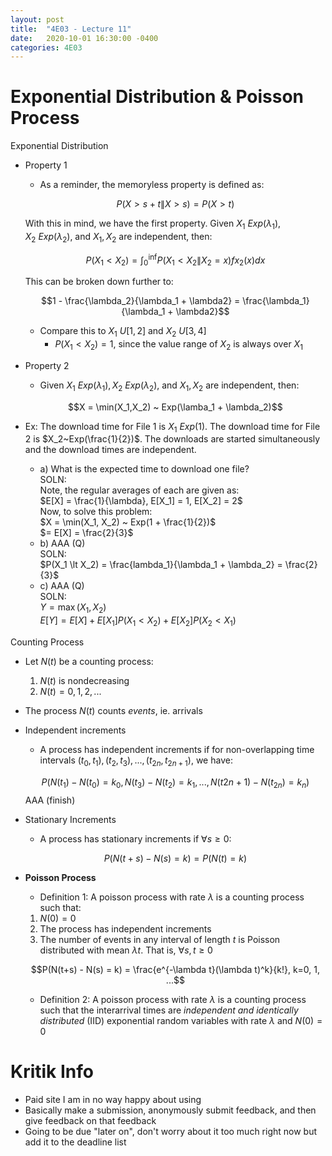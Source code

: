 ```yaml
---
layout: post
title:  "4E03 - Lecture 11"
date:   2020-10-01 16:30:00 -0400
categories: 4E03
---
```


Exponential Distribution & Poisson Process
===
Exponential Distribution
- Property 1
    - As a reminder, the memoryless property is defined as:  

    $$P(X \gt s + t \| X \gt s) = P(X \gt t)$$  

    With this in mind, we have the first property. Given $X_1~Exp(\lambda_1), X_2~Exp(\lambda_2)$, and $X_1, X_2$ are independent, then:  

    $$P(X_1 \lt X_2) = \int_0^{\inf} P(X_1 \lt X_2 \| X_2 = x) fx_2(x) dx$$  

    This can be broken down further to:  

    $$1 - \frac{\lambda_2}{\lambda_1 + \lambda2} = \frac{\lambda_1}{\lambda_1 + \lambda2}$$

    - Compare this to $X_1 ~U[1,2]$ and $X_2~U[3,4]$
        - $P(X_1 \lt X_2) = 1$, since the value range of $X_2$ is always over $X_1$
- Property 2
    - Given $X_1~Exp(\lambda_1), X_2~Exp(\lambda_2)$, and $X_1, X_2$ are independent, then:  

    $$X = \min(X_1,X_2) ~ Exp(\lamba_1 + \lambda_2)$$

- Ex: The download time for File 1 is $X_1~Exp(1)$. The download time for File 2 is $X_2~Exp(\frac{1}{2})$. The downloads are started simultaneously and the download times are independent.
    - a) What is the expected time to download one file?  
    SOLN:  
    Note, the regular averages of each are given as:  
    $E[X] = \frac{1}{\lambda}, E[X_1] = 1, E[X_2] = 2$  
    Now, to solve this problem:  
    $X = \min(X_1, X_2) ~ Exp(1 + \frac{1}{2})$  
    $= E[X] = \frac{2}{3}$
    - b) AAA (Q)  
    SOLN:  
    $P(X_1 \lt X_2) = \frac{lambda_1}{\lambda_1 + \lambda_2} = \frac{2}{3}$
    - c) AAA (Q)  
    SOLN:  
    $Y = \max(X_1, X_2)$  
    $E[Y] = E[X] + E[X_1] P(X_1 \lt X_2) + E[X_2] P(X_2 \lt X_1)$  

Counting Process
- Let $N(t)$ be a counting process:
    1. $N(t)$ is nondecreasing
    2. $N(t) = 0, 1, 2, ...$
- The process $N(t)$ counts *events*, ie. arrivals
- Independent increments
    - A process has independent increments if for non-overlapping time intervals $(t_0, t_1), (t_2, t_3), ... , (t_{2n}, t_{2n+1})$, we have:  
    
    $$P(N(t_1) - N(t_0) = k_0, N(t_3) - N(t_2) = k_1, ..., N(t{2n+1}) - N(t_{2n}) = k_n)$$
    AAA (finish)
- Stationary Increments
    - A process has stationary increments if $\forall s \geq 0$:  

    $$P(N(t + s) - N(s) = k) = P(N(t) = k)$$

- **Poisson Process**
    - Definition 1: A poisson process with rate $\lambda$ is a counting process such that:
    1. $N(0) = 0$
    2. The process has independent increments
    3. The number of events in any interval of length *t* is Poisson distributed with mean $\lambda t$. That is, $\forall s, t \geq 0$  

    $$P(N(t+s) - N(s) = k) = \frac{e^{-\lambda t}(\lambda t)^k}{k!}, k=0, 1, ...$$

    - Definition 2: A poisson process with rate $\lambda$ is a counting process such that the interarrival times are *independent and identically distributed* (IID) exponential random variables with rate $\lambda$ and $N(0) = 0$


Kritik Info
===
- Paid site I am in no way happy about using
- Basically make a submission, anonymously submit feedback, and then give feedback on that feedback
- Going to be due "later on", don't worry about it too much right now but add it to the deadline list